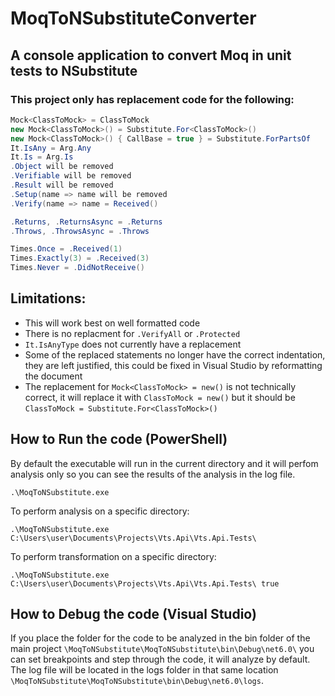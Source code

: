 # MoqToNSubstituteConverter
## A console application to convert Moq in unit tests to NSubstitute

### This project only has replacement code for the following:
``` csharp
Mock<ClassToMock> = ClassToMock
new Mock<ClassToMock>() = Substitute.For<ClassToMock>()
new Mock<ClassToMock>() { CallBase = true } = Substitute.ForPartsOf
It.IsAny = Arg.Any
It.Is = Arg.Is
.Object will be removed
.Verifiable will be removed
.Result will be removed
.Setup(name => name will be removed
.Verify(name => name = Received()
```
``` csharp
.Returns, .ReturnsAsync = .Returns
.Throws, .ThrowsAsync = .Throws
```
``` csharp
Times.Once = .Received(1)
Times.Exactly(3) = .Received(3)
Times.Never = .DidNotReceive()
```

## Limitations:
* This will work best on well formatted code
* There is no replacment for `.VerifyAll` or `.Protected`
* `It.IsAnyType` does not currently have a replacement
* Some of the replaced statements no longer have the correct indentation, they are left justified, this could be fixed in Visual Studio by reformatting the document
* The replacement for `Mock<ClassToMock> = new()` is not technically correct, it will replace it with `ClassToMock = new()` but it should be `ClassToMock = Substitute.For<ClassToMock>()`

## How to Run the code (PowerShell)
By default the executable will run in the current directory and it will perfom analysis only so you can see the results of the analysis in the log file.
```
.\MoqToNSubstitute.exe
```
To perform analysis on a specific directory:
```
.\MoqToNSubstitute.exe C:\Users\user\Documents\Projects\Vts.Api\Vts.Api.Tests\
```
To perform transformation on a specific directory:
```
.\MoqToNSubstitute.exe C:\Users\user\Documents\Projects\Vts.Api\Vts.Api.Tests\ true
```

## How to Debug the code (Visual Studio)
If you place the folder for the code to be analyzed in the bin folder of the main project `\MoqToNSubstitute\MoqToNSubstitute\bin\Debug\net6.0\` you can set breakpoints and step through the code, it will analyze by default. The log file will be located in the logs folder in that same location `\MoqToNSubstitute\MoqToNSubstitute\bin\Debug\net6.0\logs`. 